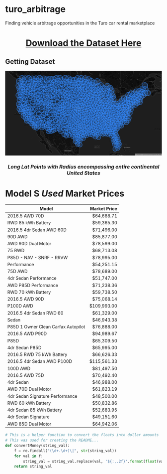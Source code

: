 # turo_arbitrage
Finding vehicle arbitrage opportunities in the Turo car rental marketplace
<center><h1><a href="https://www.kaggle.com/theriley106/turo-rental-car-pricing-info">Download the Dataset Here</a></h1></center>

## Getting Dataset

<p align="center">
  <img src="src/searchLongLat.png"/>
</p>
<i><h3 align="center">Long Lat Points with Radius encompassing entire continental United States</h3></i>





# Model S *Used* Market Prices
| Model   | Market Price   |
| -------------------- |----------:|
|2016.5 AWD 70D | $64,688.71|
|RWD 85 kWh Battery | $59,365.30|
|2016.5 4dr Sedan AWD 60D | $71,496.00|
|90D AWD | $85,877.00|
|AWD 90D Dual Motor | $78,599.00|
|75 RWD | $68,713.08|
|P85D - NAV - SNRF - RRVW | $78,995.00|
|Performance | $54,251.15|
|75D AWD | $78,689.00|
|4dr Sedan Performance | $51,747.00|
|AWD P85D Performance | $71,238.36|
|RWD 70 kWh Battery | $59,738.50|
|2016.5 AWD 90D | $75,068.14|
|P100D AWD | $109,993.00|
|2016.5 4dr Sedan RWD 60 | $61,329.00|
|Sedan | $46,943.38|
|P85D 1 Owner Clean Carfax Autopilot | $76,888.00|
|2016.5 AWD P90D | $94,989.67|
|P85D | $65,309.50|
|4dr Sedan P85D | $65,995.00|
|2016.5 RWD 75 kWh Battery | $66,626.33|
|2016.5 4dr Sedan AWD P100D | $115,561.33|
|100D AWD | $81,497.50|
|2016.5 AWD 75D | $70,492.40|
|4dr Sedan | $46,988.00|
|AWD 70D Dual Motor | $61,823.19|
|4dr Sedan Signature Performance | $48,500.00|
|RWD 60 kWh Battery | $50,832.86|
|4dr Sedan 85 kWh Battery | $52,683.95|
|4dr Sedan Signature | $49,151.60|
|AWD 85D Dual Motor | $64,942.06|


```python
# This is a helper function to convert the floats into dollar amounts
# This was used for creating the README...
def convertMoney(string_val):
	f = re.findall("(\d+.\d+)\|", str(string_val))
	for val in f:
		string_val = string_val.replace(val, '${:,.2f}'.format(float(val)))
	return string_val
```

